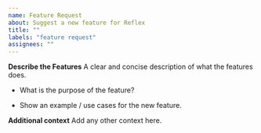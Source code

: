 ```yaml
---
name: Feature Request
about: Suggest a new feature for Reflex
title: ""
labels: "feature request"
assignees: ""
---
```


**Describe the Features**
A clear and concise description of what the features does.

- What is the purpose of the feature?

- Show an example / use cases for the new feature.

**Additional context**
Add any other context here.
